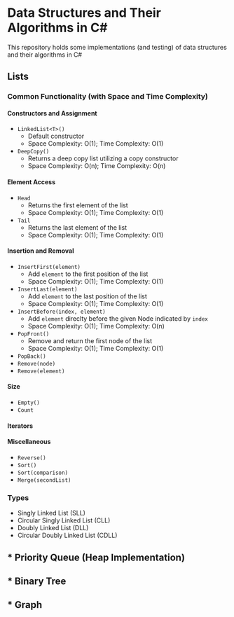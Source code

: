 # Data Structures and Their Algorithms in C#

This repository holds some implementations (and testing) of data structures and their algorithms in C#

## Lists
### Common Functionality (with Space and Time Complexity)

#### Constructors and Assignment
* `LinkedList<T>()`
  * Default constructor
  * Space Complexity: O(1); Time Complexity: O(1)
* `DeepCopy()`
  * Returns a deep copy list utilizing a copy constructor
  * Space Complexity: O(n); Time Complexity: O(n)

#### Element Access
* `Head`
  * Returns the first element of the list
  * Space Complexity: O(1); Time Complexity: O(1)
* `Tail`
  * Returns the last element of the list
  * Space Complexity: O(1); Time Complexity: O(1) 

#### Insertion and Removal
* `InsertFirst(element)`
  * Add `element` to the first position of the list
  * Space Complexity: O(1); Time Complexity: O(1)
* `InsertLast(element)`
  * Add `element` to the last position of the list
  * Space Complexity: O(1); Time Complexity: O(1)
* `InsertBefore(index, element)`
  * Add `element` direclty before the given Node indicated by `index`
  * Space Complexity: O(1); Time Complexity: O(n)
* `PopFront()`
  * Remove and return the first node of the list
  * Space Complexity: O(1); Time Complexity: O(1)
* `PopBack()`
* `Remove(node)`
* `Remove(element)`

#### Size
* `Empty()`
* `Count`
#### Iterators

#### Miscellaneous
* `Reverse()`
* `Sort()`
* `Sort(comparison)`
* `Merge(secondList)`
### Types
* Singly Linked List (SLL)
* Circular Singly Linked List (CLL)
* Doubly Linked List (DLL)
* Circular Doubly Linked List (CDLL)

## * Priority Queue (Heap Implementation)

## * Binary Tree

## * Graph
